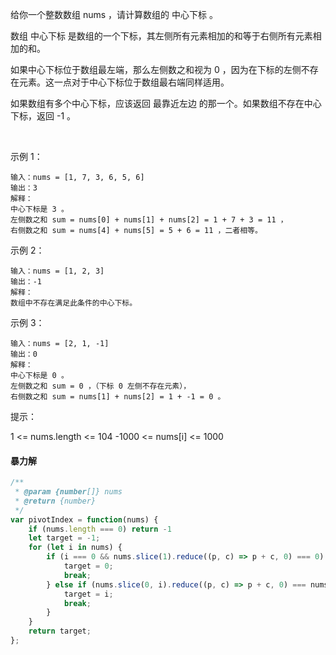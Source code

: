 给你一个整数数组 nums ，请计算数组的 中心下标 。

数组 中心下标 是数组的一个下标，其左侧所有元素相加的和等于右侧所有元素相加的和。

如果中心下标位于数组最左端，那么左侧数之和视为 0 ，因为在下标的左侧不存在元素。这一点对于中心下标位于数组最右端同样适用。

如果数组有多个中心下标，应该返回 最靠近左边 的那一个。如果数组不存在中心下标，返回 -1 。

 

示例 1：
```
输入：nums = [1, 7, 3, 6, 5, 6]
输出：3
解释：
中心下标是 3 。
左侧数之和 sum = nums[0] + nums[1] + nums[2] = 1 + 7 + 3 = 11 ，
右侧数之和 sum = nums[4] + nums[5] = 5 + 6 = 11 ，二者相等。
```
示例 2：
```
输入：nums = [1, 2, 3]
输出：-1
解释：
数组中不存在满足此条件的中心下标。
```
示例 3：
```
输入：nums = [2, 1, -1]
输出：0
解释：
中心下标是 0 。
左侧数之和 sum = 0 ，（下标 0 左侧不存在元素），
右侧数之和 sum = nums[1] + nums[2] = 1 + -1 = 0 。
```

提示：

1 <= nums.length <= 104
-1000 <= nums[i] <= 1000

#### 暴力解

``` javascript
/**
 * @param {number[]} nums
 * @return {number}
 */
var pivotIndex = function(nums) {
    if (nums.length === 0) return -1
    let target = -1;
    for (let i in nums) {
        if (i === 0 && nums.slice(1).reduce((p, c) => p + c, 0) === 0) {
            target = 0;
            break;
        } else if (nums.slice(0, i).reduce((p, c) => p + c, 0) === nums.slice(+i + 1).reduce((p, c) => p + c, 0)) {
            target = i;
            break;
        }
    }
    return target;
};
```